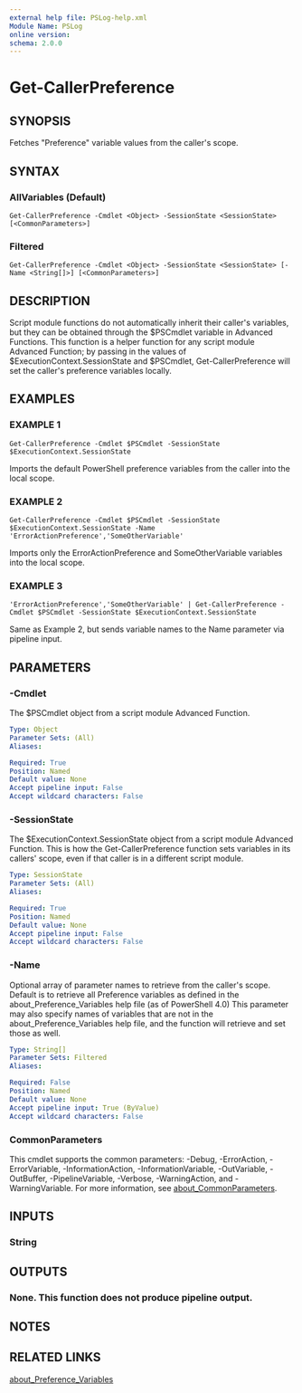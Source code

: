 ```yaml
---
external help file: PSLog-help.xml
Module Name: PSLog
online version:
schema: 2.0.0
---
```


# Get-CallerPreference

## SYNOPSIS
Fetches "Preference" variable values from the caller's scope.

## SYNTAX

### AllVariables (Default)
```
Get-CallerPreference -Cmdlet <Object> -SessionState <SessionState> [<CommonParameters>]
```

### Filtered
```
Get-CallerPreference -Cmdlet <Object> -SessionState <SessionState> [-Name <String[]>] [<CommonParameters>]
```

## DESCRIPTION
Script module functions do not automatically inherit their caller's variables, but they can be
obtained through the $PSCmdlet variable in Advanced Functions. 
This function is a helper function
for any script module Advanced Function; by passing in the values of $ExecutionContext.SessionState
and $PSCmdlet, Get-CallerPreference will set the caller's preference variables locally.

## EXAMPLES

### EXAMPLE 1
```
Get-CallerPreference -Cmdlet $PSCmdlet -SessionState $ExecutionContext.SessionState
```

Imports the default PowerShell preference variables from the caller into the local scope.

### EXAMPLE 2
```
Get-CallerPreference -Cmdlet $PSCmdlet -SessionState $ExecutionContext.SessionState -Name 'ErrorActionPreference','SomeOtherVariable'
```

Imports only the ErrorActionPreference and SomeOtherVariable variables into the local scope.

### EXAMPLE 3
```
'ErrorActionPreference','SomeOtherVariable' | Get-CallerPreference -Cmdlet $PSCmdlet -SessionState $ExecutionContext.SessionState
```

Same as Example 2, but sends variable names to the Name parameter via pipeline input.

## PARAMETERS

### -Cmdlet
The $PSCmdlet object from a script module Advanced Function.

```yaml
Type: Object
Parameter Sets: (All)
Aliases:

Required: True
Position: Named
Default value: None
Accept pipeline input: False
Accept wildcard characters: False
```

### -SessionState
The $ExecutionContext.SessionState object from a script module Advanced Function. 
This is how the
Get-CallerPreference function sets variables in its callers' scope, even if that caller is in a different
script module.

```yaml
Type: SessionState
Parameter Sets: (All)
Aliases:

Required: True
Position: Named
Default value: None
Accept pipeline input: False
Accept wildcard characters: False
```

### -Name
Optional array of parameter names to retrieve from the caller's scope. 
Default is to retrieve all
Preference variables as defined in the about_Preference_Variables help file (as of PowerShell 4.0)
This parameter may also specify names of variables that are not in the about_Preference_Variables
help file, and the function will retrieve and set those as well.

```yaml
Type: String[]
Parameter Sets: Filtered
Aliases:

Required: False
Position: Named
Default value: None
Accept pipeline input: True (ByValue)
Accept wildcard characters: False
```

### CommonParameters
This cmdlet supports the common parameters: -Debug, -ErrorAction, -ErrorVariable, -InformationAction, -InformationVariable, -OutVariable, -OutBuffer, -PipelineVariable, -Verbose, -WarningAction, and -WarningVariable. For more information, see [about_CommonParameters](http://go.microsoft.com/fwlink/?LinkID=113216).

## INPUTS

### String
## OUTPUTS

### None.  This function does not produce pipeline output.
## NOTES

## RELATED LINKS

[about_Preference_Variables]()

